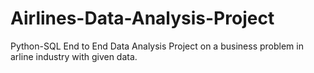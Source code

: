 # Airlines-Data-Analysis-Project
Python-SQL End to End Data Analysis Project on a business problem in arline industry with given data.
